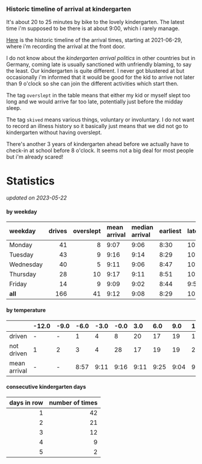 ### Historic timeline of arrival at kindergarten

It's about 20 to 25 minutes by bike to the lovely kindergarten. 
The latest time i'm supposed to be there is at about 9:00, 
which i rarely manage. 

[Here](times.csv) is the historic timeline of the arrival times, starting
at 2021-06-29, where i'm recording the arrival at the front door.

I do not know about the *kindergarten arrival politics* in other
countries but in Germany, coming late is usually sanctioned 
with unfriendly blaming, to say the least. Our kindergarten is quite
different. I never got blustered at but occasionally i'm informed
that it would be good for the kid to arrive not later than 9 o'clock
so she can join the different activities which start then. 

The tag `overslept` in the table means that either my kid or myself
slept too long and we would arrive far too late, potentially just
before the midday sleep.

The tag `skived` means various things, voluntary or involuntary. I 
do not want to record an illness history so it basically just means
that we did not go to kindergarten without having overslept.

There's another 3 years of kindergarten ahead before we actually 
have to check-in at school before 8 o'clock. It seems not a big deal
for most people but i'm already scared!


# Statistics

*updated on 2023-05-22*

#### by weekday

| weekday   |   drives |   overslept | mean arrival   | median arrival   | earliest   | latest   |
|:----------|---------:|------------:|:---------------|:-----------------|:-----------|:---------|
| Monday    |       41 |           8 | 9:07           | 9:06             | 8:30       | 10:14    |
| Tuesday   |       43 |           9 | 9:16           | 9:14             | 8:29       | 10:19    |
| Wednesday |       40 |           5 | 9:11           | 9:06             | 8:47       | 10:06    |
| Thursday  |       28 |          10 | 9:17           | 9:11             | 8:51       | 10:20    |
| Friday    |       14 |           9 | 9:09           | 9:02             | 8:44       | 9:56     |
| **all**   |      166 |          41 | 9:12           | 9:08             | 8:29       | 10:20    |

#### by temperature

|              | -12.0   | -9.0   | -6.0   | -3.0   | -0.0   | 3.0   | 6.0   | 9.0   | 12.0   | 15.0   | 18.0   | 21.0   | 24.0   | 27.0   | 30.0   |
|:-------------|:--------|:-------|:-------|:-------|:-------|:------|:------|:------|:-------|:-------|:-------|:-------|:-------|:-------|:-------|
| driven       | -       | -      | 1      | 4      | 8      | 20    | 17    | 19    | 15     | 11     | 9      | 11     | -      | -      | -      |
| not driven   | 1       | 2      | 3      | 4      | 28     | 17    | 19    | 19    | 20     | 12     | 13     | 11     | 7      | 2      | 2      |
| mean arrival | -       | -      | 8:57   | 9:11   | 9:16   | 9:11  | 9:25  | 9:04  | 9:10   | 9:21   | 8:57   | 9:05   | -      | -      | -      |

#### consecutive kindergarten days

|   days in row |   number of times |
|--------------:|------------------:|
|             1 |                42 |
|             2 |                21 |
|             3 |                12 |
|             4 |                 9 |
|             5 |                 2 |

